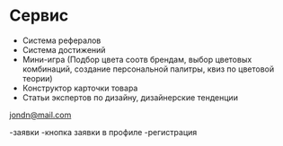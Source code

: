 # Сервис

- Система рефералов
- Система достижений
- Мини-игра (Подбор цвета соотв брендам, выбор цветовых комбинаций,
            создание персональной палитры, квиз по цветовой теории)
- Конструктор карточки товара
- Статьи экспертов по дизайну, дизайнерские тенденции

jondn@mail.com

-заявки
-кнопка заявки в профиле
-регистрация